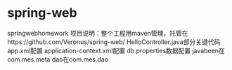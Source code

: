 # spring-web
springwebhomework
项目说明：整个工程用maven管理，托管在https://github.com/Veronus/spring-web/
HelloController.java部分关键代码
app.xml配置
application-context.xml配置
db.properties数据配置
javabeen在com.mes.meta
dao在com.mes.dao
